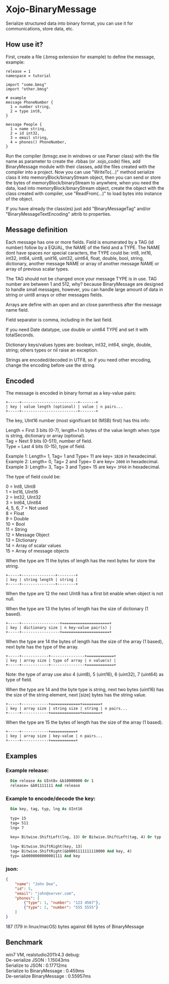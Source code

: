 # Xojo-BinaryMessage
Serialize structured data into binary format, you can use it for communications, store data, etc.

## How use it?

First, create a file (.bmsg extension for example) to define the message, example:

```
release = 1
namespace = tutorial

import "some.bmsg"
import "other.bmsg"

# example
message PhoneNumber {
  1 = number string,
  2 = type int8,
}

message People {
  1 = name string,
  2 = id int32,
  3 = email string,
  4 = phones() PhoneNumber,
}
```

Run the compiler (bmsgc.exe in windows or use Parser class) with the file name as parameter to create the .rbbas 
(or .xojo_code) files, add BinaryMessage module with their classes, add the files created with the compiler into a 
project. Now you can use "WriteTo(...)" method serialize class it into memoryBlock/binaryStream object, then you 
can send or store the bytes of memoryBlock/binaryStream to anywhere, when you need the data, load into 
memoryBlock/binaryStream object, create the object with the class created with compiler, use "ReadFrom(...)" to 
load bytes into instance of the object.

If you have already the class(es) just add "BinaryMessageTag" and/or "BinaryMessageTextEncoding" attrib to properties.

## Message definition

Each message has one or more fields. Field is enumerated by a TAG (id number) follow by a EQUAL, the NAME 
of the field and a TYPE. The NAME dont have spaces nor special caracters, the TYPE could be: int8, int16, int32, 
int64, uint8, unit16, uint32, uint64, float, double, bool, string, dictionary, another message NAME or array of another
message NAME or array of previous scalar types.

The TAG should not be changed once your message TYPE is in use. TAG number are between 1 and 512, why? 
because BinaryMessage are designed to handle small messages, however, you can handle large amount of data in 
string or uint8 arrays or other messages fields.

Arrays are define with an open and an close parenthesis after the message name field.

Field separator is comma, including in the last field.

If you need Date datatype, use double or uint64 TYPE and set it with totalSeconds.

Dictionary keys/values types are: boolean, int32, int64, single, double, string; others types or nil raise an exception.

Strings are encoded/decoded in UTF8, so if you need other encoding, change the encoding before use the string.


## Encoded

The message is encoded in binary format as a key-value pairs:

```
+-----+-------------------------+-------+
| key | value length (optional) | value | n pairs...
+-----+-------------------------+-------+
```

The key, UInt16 number (most significant bit (MSB) first) has this info:

Length = First 3 bits (0-7), length+1 in bytes of the value length when type is string, dictionary or array (optional).  
Tag = Next 9 bits (0-511), number of field.  
Type = Last 4 bits (0-15), type of field.  

Example 1: Length= 1, Tag= 1 and Type= 11 are key= `1B20` in hexadecimal.  
Example 2: Length= 0, Tag= 2 and Type= 0 are key= `2000` in hexadecimal.  
Example 3: Length= 3, Tag= 3 and Type= 15 are key= `3F60` in hexadecimal.  

The type of field could be:

0 = Int8, UInt8  
1 = Int16, UInt16  
2 = Int32, UInt32  
3 = Int64, UInt64  
4, 5, 6, 7 = Not used  
8 = Float  
9 = Double  
10 = Bool  
11 = String  
12 = Message Object  
13 = Dictionary  
14 = Array of scalar values  
15 = Array of message objects  

When the type are 11 the bytes of length has the next bytes for store the string.
```
+-----+---------------+--------+
| key | string length | string |
+-----+---------------+--------+
```

When the type are 12 the next UInt8 has a first bit enable when object is not null.  

When the type are 13 the bytes of length has the size of dictionary (1 based).
```
+-----+-----------------+=====================+
| key | dictionary size | n key-value pair(s) |
+-----+-----------------+=====================+
```

When the type are 14 the bytes of length has the size of the array (1 based), next byte has the type of the array.
```
+-----+------------+---------------+============+
| key | array size | type of array | n value(s) |
+-----+------------+---------------+============+
```

Note: the type of array use also 4 (uint8), 5 (uint16), 6 (uint32), 7 (uint64) as type of field.

When the type are 14 and the byte type is string, next two bytes (uint16) has the size of the string element, next 
[size] bytes has the string value.
```
+-----+------------+=============+========+
| key | array size | string size | string | n pairs...
+-----+------------+=============+========+
```

When the type are 15 the bytes of length has the size of the array (1 based).
```
+-----+------------+===========+
| key | array size | key-value | n pairs...
+-----+------------+===========+
```


## Examples


### Example release:

```vb
  Dim release As UInt8= &b10000000 Or 1
  release= &b01111111 And release
```
  

### Example to encode/decode the key:

```vb
  Dim key, tag, typ, lng As UInt16
  
  typ= 15
  tag= 511
  lng= 7
  
  key= Bitwise.ShiftLeft(lng, 13) Or Bitwise.ShiftLeft(tag, 4) Or typ
  
  lng= Bitwise.ShiftRight(key, 13)
  tag= Bitwise.ShiftRight(&b0001111111110000 And key, 4)
  typ= &b0000000000001111 And key
```


### json:

```json
{
    "name": "John Doe",
    "id": 5,
    "email": "john@server.com",
    "phones": [
        {"type": 1, "number": "123 4567"},
        {"type": 2, "number": "555 5555"}
    ]
}
```

187 (179 in linux/macOS) bytes against 66 bytes of BinaryMessage


## Benchmark

win7 VM, realstudio2011r4.3 debug:  
  De-serialize JSON : 1.15043ms  
  Serialize to JSON : 0.17712ms  
  Serialize to BinaryMessage : 0.459ms  
  De-serialize BinaryMessage : 0.55957ms 

